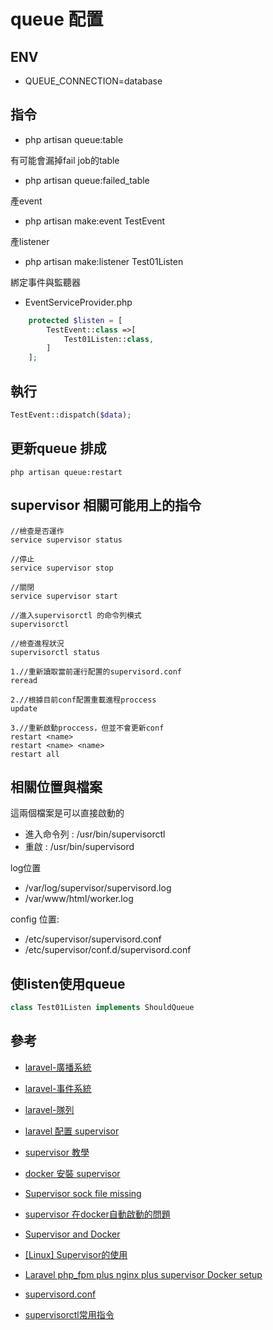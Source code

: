 # queue 配置


## ENV 
- QUEUE_CONNECTION=database

## 指令
- php artisan queue:table

有可能會漏掉fail job的table
- php artisan queue:failed_table

產event
- php artisan make:event TestEvent

產listener
- php artisan make:listener Test01Listen

綁定事件與監聽器
- EventServiceProvider.php 

```php
    protected $listen = [
        TestEvent::class =>[
            Test01Listen::class,
        ]
    ];
```

## 執行
```php
TestEvent::dispatch($data);
```

## 更新queue 排成
```
php artisan queue:restart
```

## supervisor 相關可能用上的指令
```
//檢查是否運作
service supervisor status

//停止
service supervisor stop

//關閉
service supervisor start

//進入supervisorctl 的命令列模式
supervisorctl

//檢查進程狀況
supervisorctl status

1.//重新讀取當前運行配置的supervisord.conf
reread

2.//根據目前conf配置重載進程proccess
update

3.//重新啟動proccess，但並不會更新conf
restart <name>
restart <name> <name>
restart all

```

## 相關位置與檔案

這兩個檔案是可以直接啟動的
- 進入命令列 : /usr/bin/supervisorctl
- 重啟 : /usr/bin/supervisord

log位置
- /var/log/supervisor/supervisord.log
- /var/www/html/worker.log

config 位置:
- /etc/supervisor/supervisord.conf
- /etc/supervisor/conf.d/supervisord.conf


## 使listen使用queue
```php
class Test01Listen implements ShouldQueue
```


## 參考
- [laravel-廣播系統](https://learnku.com/docs/laravel/9.x/broadcasting/12223)

- [laravel-事件系統](https://learnku.com/docs/laravel/9.x/events/12228)

- [laravel-隊列](https://learnku.com/docs/laravel/9.x/queues/12236)

- [laravel 配置 supervisor](https://laravel.com/docs/7.x/queues#supervisor-configuration)

- [supervisor 教學](https://hoohoo.top/blog/supervisor-instructions-for-use/)

- [docker 安裝 supervisor](https://philipzheng.gitbook.io/docker_practice/cases/supervisor)

- [Supervisor sock file missing](https://serverfault.com/questions/808732/supervisor-sock-file-missing)

- [supervisor 在docker自動啟動的問題](https://stackoverflow.com/questions/63608075/userwarning-supervisord-is-running-as-root-and-it-is-searching-for-its-configur)

- [Supervisor and Docker](https://advancedweb.hu/supervisor-with-docker-lessons-learned)

- [[Linux] Supervisor的使用](https://www.huweihuang.com/article/linux/supervisor-usage/)

- [ Laravel php_fpm plus nginx plus supervisor Docker setup](https://gist.github.com/BretFisher/54ff7c4cae294c39f1afea4786efd321)

- [supervisord.conf](https://github.com/galexrt/docker-nginx-php-fpm/blob/master/supervisord.conf)

- [supervisorctl常用指令](https://segmentfault.com/a/1190000018948530)